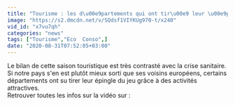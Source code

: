 ```yaml
---
title: "Tourisme : les d\u00e9partements qui ont tir\u00e9 leur \u00e9pingle du jeu"
image: "https://s2.dmcdn.net/v/SQdsf1VIYKUg970-t/x240"
vid_id: "x7vu7qh"
categories: "news"
tags: ["Tourisme","Eco  Conso",]
date: "2020-08-31T07:52:05+03:00"
---
```

Le bilan de cette saison touristique est très contrasté avec la crise sanitaire. Si notre pays s'en est plutôt mieux sorti que ses voisins européens, certains départements ont su tirer leur épingle du jeu grâce à des activités attractives.  <br>Retrouver toutes les infos sur la vidéo sur : 
